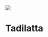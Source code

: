 
![](https://github.com/mel4mi/siber-guvenlik-ziggurat/blob/main/Depo/resimler/block.png)
# Tadilatta
